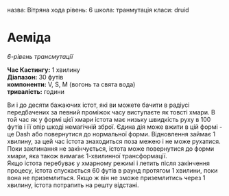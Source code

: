 назва: Вітряна хода рівень: 6 школа: транмутація класи: druid

# Аеміда
_6-рівень трансмутації_

**Час Кастингу:** 1 хвилину    
**Діапазон:** 30 футів    
**компоненти:** V, S, М (вогонь та свята вода)    
**тривалість:** години

Ви і до десяти бажаючих істот, які ви можете бачити в радіусі передбачених за певний проміжок часу виступаєте як товсті хмари. В той час як у формі цієї хмари істота має низьку швидкість руху в 100 футів і її опір шкоді немагічній зброї. Єдина дія може вжити в цій формі - це Dash або повернутися до нормальної форми. Відновлення займає 1 хвилину, за цей час істота знаходиться поза межею і не може рухатися. Поки заклинання не закінчується, істота може повернутися до форми хмари, яка також вимагає 1-хвилинної трансформації.    
Якщо істота перебуває у хмарному режимі і летить після закінчення процесу, істота спускається 60 футів в раунд протягом 1 хвилини, поки вона не приземлиться. Якщо ж він не зможе приземлитись через 1 хвилину, істота потрапить на решту відстані. 